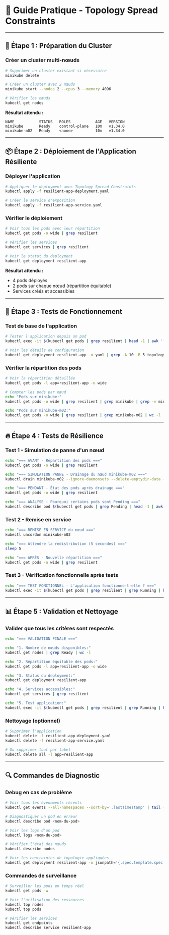 # 🚀 Guide Pratique - Topology Spread Constraints

---

## 🔧 Étape 1 : Préparation du Cluster

### Créer un cluster multi-nœuds
```bash
# Supprimer un cluster existant si nécessaire
minikube delete

# Créer un cluster avec 2 nœuds
minikube start --nodes 2 --cpus 3 --memory 4096

# Vérifier les nœuds
kubectl get nodes
```

**Résultat attendu :**
```
NAME           STATUS   ROLES           AGE   VERSION
minikube       Ready    control-plane   10m   v1.34.0
minikube-m02   Ready    <none>          10m   v1.34.0
```

---

## 📦 Étape 2 : Déploiement de l'Application Résiliente

### Déployer l'application
```bash
# Appliquer le deployment avec Topology Spread Constraints
kubectl apply -f resilient-app-deployment.yaml

# Créer le service d'exposition
kubectl apply -f resilient-app-service.yaml
```

### Vérifier le déploiement
```bash
# Voir tous les pods avec leur répartition
kubectl get pods -o wide | grep resilient

# Vérifier les services
kubectl get services | grep resilient

# Voir le statut du deployment
kubectl get deployment resilient-app
```

**Résultat attendu :**
- 4 pods déployés
- 2 pods sur chaque nœud (répartition équitable)
- Services créés et accessibles

---

## 🧪 Étape 3 : Tests de Fonctionnement

### Test de base de l'application
```bash
# Tester l'application depuis un pod
kubectl exec -it $(kubectl get pods | grep resilient | head -1 | awk '{print $1}') -- curl localhost

# Voir les détails de configuration
kubectl get deployment resilient-app -o yaml | grep -A 10 -B 5 topologySpreadConstraints
```

### Vérifier la répartition des pods
```bash
# Voir la répartition détaillée
kubectl get pods -l app=resilient-app -o wide

# Compter les pods par nœud
echo "Pods sur minikube:"
kubectl get pods -o wide | grep resilient | grep minikube | grep -v minikube-m02 | wc -l

echo "Pods sur minikube-m02:"
kubectl get pods -o wide | grep resilient | grep minikube-m02 | wc -l
```

---

## 🔥 Étape 4 : Tests de Résilience

### Test 1 - Simulation de panne d'un nœud
```bash
echo "=== AVANT - Répartition des pods ==="
kubectl get pods -o wide | grep resilient

echo "=== SIMULATION PANNE - Drainage du nœud minikube-m02 ==="
kubectl drain minikube-m02 --ignore-daemonsets --delete-emptydir-data --force

echo "=== PENDANT - État des pods après drainage ==="
kubectl get pods -o wide | grep resilient

echo "=== ANALYSE - Pourquoi certains pods sont Pending ==="
kubectl describe pod $(kubectl get pods | grep Pending | head -1 | awk '{print $1}') | grep -A 5 "Events:"
```

### Test 2 - Remise en service
```bash
echo "=== REMISE EN SERVICE du nœud ==="
kubectl uncordon minikube-m02

echo "=== Attendre la redistribution (5 secondes) ==="
sleep 5

echo "=== APRÈS - Nouvelle répartition ==="
kubectl get pods -o wide | grep resilient
```

### Test 3 - Vérification fonctionnelle après tests
```bash
echo "=== TEST FONCTIONNEL - L'application fonctionne-t-elle ? ==="
kubectl exec -it $(kubectl get pods | grep resilient | grep Running | head -1 | awk '{print $1}') -- curl localhost | head -3
```

---

## 📊 Étape 5 : Validation et Nettoyage

### Valider que tous les critères sont respectés
```bash
echo "=== VALIDATION FINALE ==="

echo "1. Nombre de nœuds disponibles:"
kubectl get nodes | grep Ready | wc -l

echo "2. Répartition équitable des pods:"
kubectl get pods -l app=resilient-app -o wide

echo "3. Status du deployment:"
kubectl get deployment resilient-app

echo "4. Services accessibles:"
kubectl get services | grep resilient

echo "5. Test application:"
kubectl exec -it $(kubectl get pods | grep resilient | grep Running | head -1 | awk '{print $1}') -- curl -s localhost | grep -o "<title>.*</title>"
```

### Nettoyage (optionnel)
```bash
# Supprimer l'application
kubectl delete -f resilient-app-deployment.yaml
kubectl delete -f resilient-app-service.yaml

# Ou supprimer tout par label
kubectl delete all -l app=resilient-app
```

---

## 🔍 Commandes de Diagnostic

### Debug en cas de problème
```bash
# Voir tous les événements récents
kubectl get events --all-namespaces --sort-by='.lastTimestamp' | tail -20

# Diagnostiquer un pod en erreur
kubectl describe pod <nom-du-pod>

# Voir les logs d'un pod
kubectl logs <nom-du-pod>

# Vérifier l'état des nœuds
kubectl describe nodes

# Voir les contraintes de topologie appliquées
kubectl get deployment resilient-app -o jsonpath='{.spec.template.spec.topologySpreadConstraints}' | jq .
```

### Commandes de surveillance
```bash
# Surveiller les pods en temps réel
kubectl get pods -w

# Voir l'utilisation des ressources
kubectl top nodes
kubectl top pods

# Vérifier les services
kubectl get endpoints
kubectl describe service resilient-app
```
